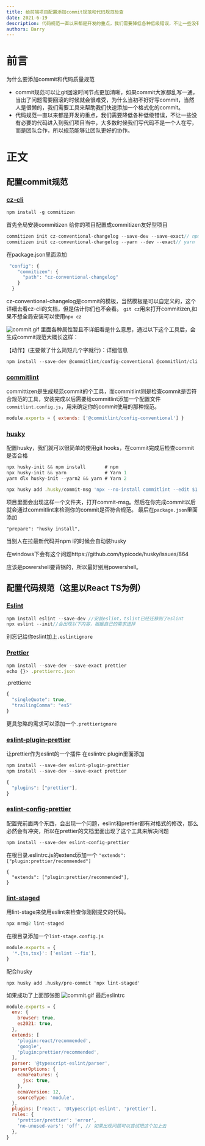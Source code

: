 ```yaml
---
title: 给前端项目配置添加commit规范和代码规范检查
date: 2021-6-19
description: 代码规范一直以来都是开发的重点，我们需要降低各种低级错误，不让一些没有必要的代码进入到我们项目当中，大多数时候我们写代码不是一个人在写，而是团队合作，所以规范能够让团队更好的协作。
authors: Barry
---
```


# 前言
为什么要添加commit和代码质量规范
- commit规范可以让git回滚时间节点更加清晰，如果commit大家都乱写一通，当出了问题需要回滚的时候就会很难受，为什么当初不好好写commit，当然人是很懒的，我们需要工具来帮助我们快速添加一个格式化的commit。
- 代码规范一直以来都是开发的重点，我们需要降低各种低级错误，不让一些没有必要的代码进入到我们项目当中，大多数时候我们写代码不是一个人在写，而是团队合作，所以规范能够让团队更好的协作。
# 正文
## 配置commit规范
### [cz-cli](https://github.com/commitizen/cz-cli) 

```js
npm install -g commitizen
```
首先全局安装commitizen
给你的项目配置成commitizen友好型项目

```js
commitizen init cz-conventional-changelog --save-dev --save-exact// npm
commitizen init cz-conventional-changelog --yarn --dev --exact// yarn
```

在package.json里面添加

```js
 "config": {
    "commitizen": {
      "path": "cz-conventional-changelog"
    }
  }
```

cz-conventional-changelog是commit的模板，当然模板是可以自定义的，这个详细去看cz-cli的文档，但是估计你们也不会看。
`git cz`用来打开commitizen,如果不想全局安装可以使用`npx cz`

![commit.gif](https://p3-juejin.byteimg.com/tos-cn-i-k3u1fbpfcp/9f10c7cc06214d0e8ac374608e60ba2f~tplv-k3u1fbpfcp-watermark.image)
里面各种属性暂且不详细看是什么意思，通过以下这个工具后，会生成commit规范大概长这样：

【动作】(主要做了什么简短几个字就行)：详细信息

```js
npm install --save-dev @commitlint/config-conventional @commitlint/cli
```
###  [commitlint](https://github.com/conventional-changelog/commitlint)
committizen是生成规范commit的个工具，而commitlint则是检查commit是否符合规范的工具，安装完成以后需要给commitlint添加一个配置文件`commitlint.config.js`，用来确定你的commit使用的那种规范。

```js
module.exports = { extends: ['@commitlint/config-conventional'] }
```



### [husky ](https://github.com/typicode/husky)
配置husky，我们就可以很简单的使用git hooks，在commit完成后检查commit是否合格

```js
npx husky-init && npm install       # npm
npx husky-init && yarn              # Yarn 1
yarn dlx husky-init --yarn2 && yarn # Yarn 2

npx husky add .husky/commit-msg 'npx --no-install commitlint --edit $1'
```

项目里面会出现这样一个文件夹，打开commit-msg。然后在你完成commit以后就会通过commitlint来检测你的commit是否符合规范。
最后在`package.json`里面添加

`"prepare": "husky install",`

当别人在拉最新代码并npm i的时候会自动装husky

在windows下会有这个问题https://github.com/typicode/husky/issues/864

应该是powershell要背锅的，所以最好别用powershell。
## 配置代码规范（这里以React TS为例）
### [Eslint](https://eslint.org/docs/user-guide/getting-started)

```js
npm install eslint --save-dev //安装eslint，tslint已经迁移到了eslint
npx eslint --init//会出现以下内容，根据自己的需求选择
```


别忘记给你eslint加上`.eslintignore`

### [Prettier](https://prettier.io/docs/en/install.html)

```js
npm install --save-dev --save-exact prettier
echo {}> .prettierrc.json
```

.prettierrc

```js
{
  "singleQuote": true,
  "trailingComma": "es5"
}
```
更具忽略的需求可以添加一个`.prettierignore`

### [eslint-plugin-prettier](https://github.com/prettier/eslint-plugin-prettier)
让prettier作为eslint的一个插件
在eslintrc plugin里面添加
```js
npm install --save-dev eslint-plugin-prettier
npm install --save-dev --save-exact prettier
```
```js
{
  "plugins": ["prettier"],
}
```

### [eslint-config-prettier](https://github.com/prettier/eslint-config-prettier)
配置完前面两个东西，会出现一个问题，eslint和prettier都有对格式的修改，那么必然会有冲突，所以在prettier的文档里面出现了这个工具来解决问题


```js
npm install --save-dev eslint-config-prettier
```
在根目录.eslintrc.js的extend添加一个 `"extends": ["plugin:prettier/recommended"]`

```
{
  "extends": ["plugin:prettier/recommended"],
}
```

### [lint-staged](https://github.com/okonet/lint-staged)
用lint-stage来使用eslint来检查你刚刚提交的代码。

```js
npx mrm@2 lint-staged
```
在根目录添加一个`lint-stage.config.js`

```js
module.exports = {
  '*.{ts,tsx}': ['eslint --fix'],
}
```
配合husky
```
npx husky add .husky/pre-commit 'npx lint-staged'
```
如果成功了上面那张图
![commit.gif](https://p3-juejin.byteimg.com/tos-cn-i-k3u1fbpfcp/9f10c7cc06214d0e8ac374608e60ba2f~tplv-k3u1fbpfcp-watermark.image)
最后eslintrc

```js
module.exports = {
  env: {
    browser: true,
    es2021: true,
  },
  extends: [
    'plugin:react/recommended',
    'google',
    'plugin:prettier/recommended',
  ],
  parser: '@typescript-eslint/parser',
  parserOptions: {
    ecmaFeatures: {
      jsx: true,
    },
    ecmaVersion: 12,
    sourceType: 'module',
  },
  plugins: ['react', '@typescript-eslint', 'prettier'],
  rules: {
    'prettier/prettier': 'error',
    'no-unused-vars': 'off', // 如果出现问题可以尝试把这个加上去
  },
}
```


